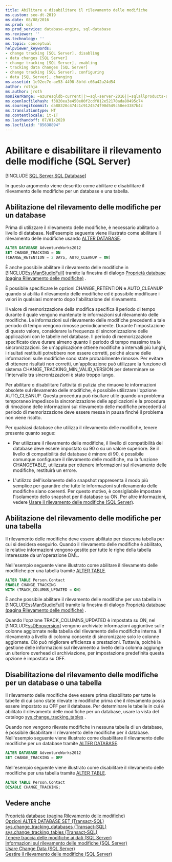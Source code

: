 ```yaml
---
title: Abilitare e disabilitare il rilevamento delle modifiche
ms.custom: seo-dt-2019
ms.date: 08/08/2016
ms.prod: sql
ms.prod_service: database-engine, sql-database
ms.reviewer: ''
ms.technology: ''
ms.topic: conceptual
helpviewer_keywords:
- change tracking [SQL Server], disabling
- data changes [SQL Server]
- change tracking [SQL Server], enabling
- tracking data changes [SQL Server]
- change tracking [SQL Server], configuring
- data [SQL Server], changing
ms.assetid: 1c92ec7e-ae53-4498-8bfd-c66a42a24d54
author: rothja
ms.author: jroth
monikerRange: =azuresqldb-current||>=sql-server-2016||=sqlallproducts-allversions||>=sql-server-linux-2017||=azuresqldb-mi-current
ms.openlocfilehash: f3820ea3e450e00f2cdf812e52170ada80495c74
ms.sourcegitcommit: da88320c474c1c9124574f90d549c50ee3387b4c
ms.translationtype: HT
ms.contentlocale: it-IT
ms.lasthandoff: 07/01/2020
ms.locfileid: "85638894"
---
```

# <a name="enable-and-disable-change-tracking-sql-server"></a>Abilitare e disabilitare il rilevamento delle modifiche (SQL Server)
[!INCLUDE [SQL Server SQL Database](../../includes/applies-to-version/sql-asdb.md)]

  In questo argomento viene descritto come abilitare e disabilitare il rilevamento delle modifiche per un database e una tabella.  
  
## <a name="enable-change-tracking-for-a-database"></a>Abilitazione del rilevamento delle modifiche per un database  
 Prima di utilizzare il rilevamento delle modifiche, è necessario abilitarlo a livello di database. Nell'esempio seguente viene illustrato come abilitare il rilevamento delle modifiche usando [ALTER DATABASE](../../t-sql/statements/alter-database-transact-sql-set-options.md).  
  
```sql  
ALTER DATABASE AdventureWorks2012  
SET CHANGE_TRACKING = ON  
(CHANGE_RETENTION = 2 DAYS, AUTO_CLEANUP = ON)  
```  
  
 È anche possibile abilitare il rilevamento delle modifiche in [!INCLUDE[ssManStudioFull](../../includes/ssmanstudiofull-md.md)] tramite la finestra di dialogo [Proprietà database &#40;pagina Rilevamento delle modifiche&#41;](../../relational-databases/databases/database-properties-changetracking-page.md) .  
  
 È possibile specificare le opzioni CHANGE_RETENTION e AUTO_CLEANUP quando si abilita il rilevamento delle modifiche ed è possibile modificare i valori in qualsiasi momento dopo l'abilitazione del rilevamento.  
  
 Il valore di memorizzazione della modifica specifica il periodo di tempo durante il quale vengono mantenute le informazioni sul rilevamento delle modifiche. Le informazioni sul rilevamento delle modifiche precedenti a tale periodo di tempo vengono rimosse periodicamente. Durante l'impostazione di questo valore, considerare la frequenza di sincronizzazione delle applicazioni con le tabelle nel database. Il periodo di memorizzazione specificato deve durare almeno quanto il periodo di tempo massimo tra le sincronizzazioni. Se un'applicazione ottiene modifiche a intervalli più lunghi, i risultati restituiti potrebbero non essere corretti, poiché alcune delle informazioni sulle modifiche sono state probabilmente rimosse. Per evitare di ottenere risultati non corretti, un'applicazione può utilizzare la funzione di sistema CHANGE_TRACKING_MIN_VALID_VERSION per determinare se l'intervallo tra sincronizzazioni è stato troppo lungo.  
  
 Per abilitare o disabilitare l'attività di pulizia che rimuove le informazioni obsolete sul rilevamento delle modifiche, è possibile utilizzare l'opzione AUTO_CLEANUP. Questa procedura può risultare utile quando un problema temporaneo impedisce la sincronizzazione delle applicazioni e la procedura di rimozione delle informazioni sul rilevamento delle modifiche precedenti al periodo di memorizzazione deve essere messa in pausa finché il problema non viene risolto.  
  
 Per qualsiasi database che utilizza il rilevamento delle modifiche, tenere presente quanto segue:  
  
-   Per utilizzare il rilevamento delle modifiche, il livello di compatibilità del database deve essere impostato su 90 o su un valore superiore. Se il livello di compatibilità del database è minore di 90, è possibile comunque configurare il rilevamento delle modifiche, ma la funzione CHANGETABLE, utilizzata per ottenere informazioni sul rilevamento delle modifiche, restituirà un errore.  
  
-   L'utilizzo dell'isolamento dello snapshot rappresenta il modo più semplice per garantire che tutte le informazioni sul rilevamento delle modifiche siano coerenti. Per questo motivo, è consigliabile impostare l'isolamento dello snapshot per il database su ON. Per altre informazioni, vedere [Usare il rilevamento delle modifiche &#40;SQL Server&#41;](../../relational-databases/track-changes/work-with-change-tracking-sql-server.md).  
  
## <a name="enable-change-tracking-for-a-table"></a>Abilitazione del rilevamento delle modifiche per una tabella  
 Il rilevamento delle modifiche deve essere abilitato per ciascuna tabella per cui si desidera eseguirlo. Quando il rilevamento delle modifiche è abilitato, le relative informazioni vengono gestite per tutte le righe della tabella interessate da un'operazione DML.  
  
 Nell'esempio seguente viene illustrato come abilitare il rilevamento delle modifiche per una tabella tramite [ALTER TABLE](../../t-sql/statements/alter-table-transact-sql.md).  
  
```sql  
ALTER TABLE Person.Contact  
ENABLE CHANGE_TRACKING  
WITH (TRACK_COLUMNS_UPDATED = ON)  
```  
  
 È anche possibile abilitare il rilevamento delle modifiche per una tabella in [!INCLUDE[ssManStudioFull](../../includes/ssmanstudiofull-md.md)] tramite la finestra di dialogo [Proprietà database &#40;pagina Rilevamento delle modifiche&#41;](../../relational-databases/databases/database-properties-changetracking-page.md) .  
  
 Quando l'opzione TRACK_COLUMNS_UPDATED è impostata su ON, nel [!INCLUDE[ssDEnoversion](../../includes/ssdenoversion-md.md)] vengono archiviate informazioni aggiuntive sulle colonne aggiornate nella tabella del rilevamento delle modifiche interna. Il rilevamento a livello di colonna consente di sincronizzare solo le colonne aggiornate. Ciò può migliorare efficienza e prestazioni. Tuttavia, poiché la gestione delle informazioni sul rilevamento a livello della colonna aggiunge un ulteriore overhead di archiviazione, per impostazione predefinita questa opzione è impostata su OFF.  
  
## <a name="disable-change-tracking-for-a-database-or-table"></a>Disabilitazione del rilevamento delle modifiche per un database o una tabella  
 Il rilevamento delle modifiche deve essere prima disabilitato per tutte le tabelle di cui sono state rilevate le modifiche prima che il rilevamento possa essere impostato su OFF per il database. Per determinare le tabelle in cui è abilitato il rilevamento delle modifiche per un database, usare la vista del catalogo [sys.change_tracking_tables](../../relational-databases/system-catalog-views/change-tracking-catalog-views-sys-change-tracking-tables.md) .  
  
 Quando non vengono rilevate modifiche in nessuna tabella di un database, è possibile disabilitare il rilevamento delle modifiche per il database. Nell'esempio seguente viene illustrato come disabilitare il rilevamento delle modifiche per un database tramite [ALTER DATABASE](../../t-sql/statements/alter-database-transact-sql-set-options.md).  
  
```sql  
ALTER DATABASE AdventureWorks2012  
SET CHANGE_TRACKING = OFF  
```  
  
 Nell'esempio seguente viene illustrato come disabilitare il rilevamento delle modifiche per una tabella tramite [ALTER TABLE](../../t-sql/statements/alter-table-transact-sql.md).  
  
```sql  
ALTER TABLE Person.Contact  
DISABLE CHANGE_TRACKING;  
```  
  
## <a name="see-also"></a>Vedere anche  
 [Proprietà database &#40;pagina Rilevamento delle modifiche&#41;](../../relational-databases/databases/database-properties-changetracking-page.md)   
 [Opzioni ALTER DATABASE SET &#40;Transact-SQL&#41;](../../t-sql/statements/alter-database-transact-sql-set-options.md)   
 [sys.change_tracking_databases &#40;Transact-SQL&#41;](../../relational-databases/system-catalog-views/change-tracking-catalog-views-sys-change-tracking-databases.md)   
 [sys.change_tracking_tables &#40;Transact-SQL&#41;](../../relational-databases/system-catalog-views/change-tracking-catalog-views-sys-change-tracking-tables.md)   
 [Tenere traccia delle modifiche ai dati &#40;SQL Server&#41;](../../relational-databases/track-changes/track-data-changes-sql-server.md)   
 [Informazioni sul rilevamento delle modifiche &#40;SQL Server&#41;](../../relational-databases/track-changes/about-change-tracking-sql-server.md)   
 [Usare Change Data &#40;SQL Server&#41;](../../relational-databases/track-changes/work-with-change-data-sql-server.md)   
 [Gestire il rilevamento delle modifiche &#40;SQL Server&#41;](../../relational-databases/track-changes/manage-change-tracking-sql-server.md)  
  
  
